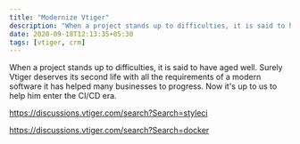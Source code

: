 ```yaml
---
title: "Modernize Vtiger"
description: "When a project stands up to difficulties, it is said to have aged well. Surely Vtiger deserves its second life with all the requirements of a modern software it has helped many businesses to progress. Now it's up to us to help him enter the CI/CD era."
date: 2020-09-18T12:13:35+05:30
tags: [vtiger, crm]
---
```


When a project stands up to difficulties, it is said to have aged well. Surely Vtiger deserves its second life with all the requirements of a modern software it has helped many businesses to progress. Now it's up to us to help him enter the CI/CD era.

<https://discussions.vtiger.com/search?Search=styleci>

<https://discussions.vtiger.com/search?Search=docker>
